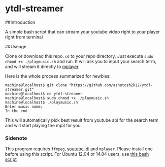 # ytdl-streamer

##Introduction

A simple bash script that can stream your youtube video right to your player right from terminal

##Useage

Clone or download this repo. `cd` to your repo directory. 
Just execute `sudo chmod +x ./playmusic.sh` and run. It will ask you to input your search term, and will stream it directly to [mplayer](https://help.ubuntu.com/community/MPlayer)

Here is the whole process summarized for newbies:

```
machine@localhost$ git clone "https://github.com/ashutosh2k12/ytdl-streamer.git"
machine@localhost$ cd ytdl-streamer
machine@localhost$ sudo chmod +x ./playmusic.sh
machine@localhost$ ./playmusic.sh
Enter music name:
In the end
```

This will automatically pick best result from youtube api for the search term
and will start playing the mp3 for you. 

### Sidenote
This program requires `ffmpeg`, [youtube-dl](https://github.com/rg3/youtube-dl) and `mplayer`. Please install one before using this script.
For Ubuntu 12.04 or 14.04 users, use [this bash script](https://gist.github.com/xdamman/e4f713c8cd1a389a5917) 
